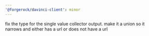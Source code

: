 ```yaml
---
'@forgerock/davinci-client': minor
---
```


fix the type for the single value collector output. make it a union so it narrows and either has a url or does not have a url
